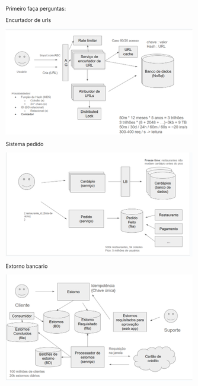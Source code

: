 Primeiro faça perguntas:


Encurtador de urls

![alt text](image.png)

Sistema pedido

![alt text](image-1.png)

Extorno bancario

![alt text](image-2.png)